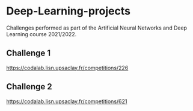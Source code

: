 # Deep-Learning-projects

Challenges performed as part of the Artificial Neural Networks and Deep Learning course 2021/2022.

## Challenge 1

https://codalab.lisn.upsaclay.fr/competitions/226

## Challenge 2

https://codalab.lisn.upsaclay.fr/competitions/621
